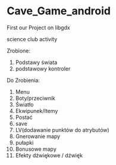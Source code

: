# Cave_Game_android
First our Project on libgdx

science club activity

Zrobione:
1. Podstawy świata
2. podstawowy kontroler

Do Zrobienia:
1. Menu
2. Boty/przeciwnik
3. Światło
4. Ekwipunek/Itemy
5. Postać
6. save
7. LV(dodawanie punktów do atrybutów)
8. Gnerowanie mapy
9. pułapki
10. Bonusowe mapy
11. Efekty dźwiękowe / dźwięk
